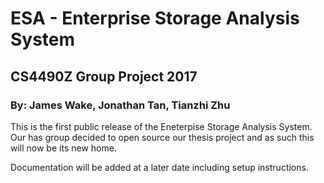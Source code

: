 # ESA - Enterprise Storage Analysis System
## CS4490Z Group Project 2017
### By: James Wake, Jonathan Tan, Tianzhi Zhu

This is the first public release of the Eneterpise Storage Analysis System.
Our has group decided to open source our thesis project and as such this will now be
its new home. 

Documentation will be added at a later date including setup instructions.

